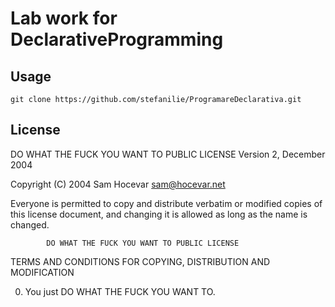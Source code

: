 Lab work for DeclarativeProgramming
==================================

Usage
-----
`git clone https://github.com/stefanilie/ProgramareDeclarativa.git`

License
-------

DO WHAT THE FUCK YOU WANT TO PUBLIC LICENSE
          Version 2, December 2004

 Copyright (C) 2004 Sam Hocevar <sam@hocevar.net>

 Everyone is permitted to copy and distribute verbatim or modified
 copies of this license document, and changing it is allowed as long
 as the name is changed.

            DO WHAT THE FUCK YOU WANT TO PUBLIC LICENSE
   TERMS AND CONDITIONS FOR COPYING, DISTRIBUTION AND MODIFICATION

  0. You just DO WHAT THE FUCK YOU WANT TO.
